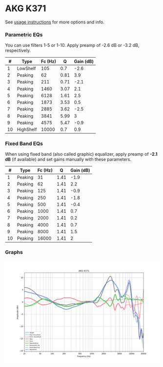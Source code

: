 # AKG K371
See [usage instructions](https://github.com/jaakkopasanen/AutoEq#usage) for more options and info.

### Parametric EQs
You can use filters 1-5 or 1-10. Apply preamp of -2.6 dB or -3.2 dB, respectively.

|   # | Type      |   Fc (Hz) |    Q |   Gain (dB) |
|-----|-----------|-----------|------|-------------|
|   1 | LowShelf  |       105 | 0.7  |        -2.6 |
|   2 | Peaking   |        62 | 0.81 |         3.9 |
|   3 | Peaking   |       211 | 0.71 |        -2.1 |
|   4 | Peaking   |      1460 | 3.07 |         2.1 |
|   5 | Peaking   |      6128 | 1.61 |         2.5 |
|   6 | Peaking   |      1873 | 3.53 |         0.5 |
|   7 | Peaking   |      2885 | 3.62 |        -2.5 |
|   8 | Peaking   |      3841 | 5.99 |         3   |
|   9 | Peaking   |      4575 | 5.47 |        -0.9 |
|  10 | HighShelf |     10000 | 0.7  |         0.9 |

### Fixed Band EQs
When using fixed band (also called graphic) equalizer, apply preamp of **-2.1 dB** (if available) and set gains manually with these parameters.

|   # | Type    |   Fc (Hz) |    Q |   Gain (dB) |
|-----|---------|-----------|------|-------------|
|   1 | Peaking |        31 | 1.41 |        -1.9 |
|   2 | Peaking |        62 | 1.41 |         2.2 |
|   3 | Peaking |       125 | 1.41 |        -0.9 |
|   4 | Peaking |       250 | 1.41 |        -1.8 |
|   5 | Peaking |       500 | 1.41 |        -0.4 |
|   6 | Peaking |      1000 | 1.41 |         0.7 |
|   7 | Peaking |      2000 | 1.41 |         0.2 |
|   8 | Peaking |      4000 | 1.41 |         0.7 |
|   9 | Peaking |      8000 | 1.41 |         1.5 |
|  10 | Peaking |     16000 | 1.41 |         2   |

### Graphs
![](./AKG%20K371.png)
